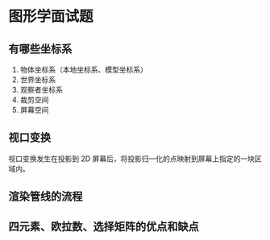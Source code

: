 # 图形学面试题

## 有哪些坐标系

1. 物体坐标系（本地坐标系、模型坐标系）
2. 世界坐标系
3. 观察者坐标系
4. 裁剪空间
5. 屏幕空间

## 视口变换

视口变换发生在投影到 2D 屏幕后，将投影归一化的点映射到屏幕上指定的一块区域内。

## 渲染管线的流程

## 四元素、欧拉数、选择矩阵的优点和缺点


